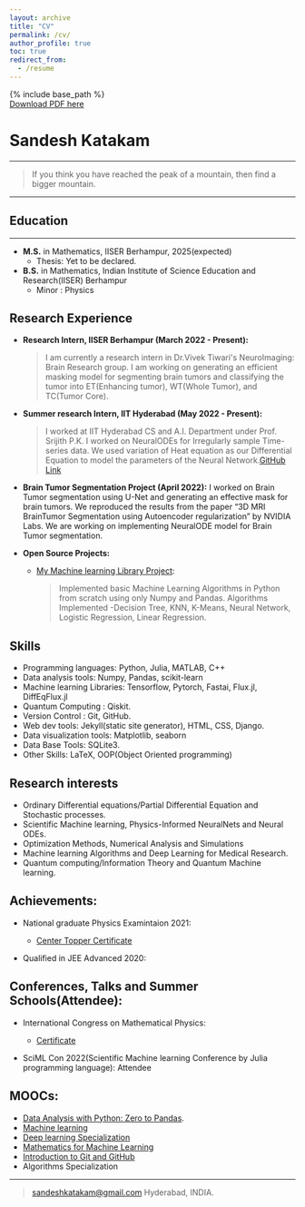 ```yaml
---
layout: archive
title: "CV"
permalink: /cv/
author_profile: true
toc: true
redirect_from:
  - /resume
---
```


{% include base_path %}<br />
<a href='https://www.dropbox.com/s/luirg9vyl0jhx42/Sandesh-CV%20-%20Google%20Docs.pdf?dl=0'>Download PDF here</a><br />
<!-- <embed src="https://sandeshkatakam.github.io/files/pdf/sandesh_cv.pdf" type="application/pdf" width="90%" /> -->


Sandesh Katakam  
============
----

>  If you think you have reached the peak of a mountain, 
>  then find a bigger mountain.

----

## Education
<hr>

* __M.S.__ in Mathematics, IISER Berhampur, 2025(expected)
  * Thesis: Yet to be declared.
* __B.S.__ in Mathematics, Indian Institute of Science Education and Research(IISER) Berhampur
  * Minor : Physics


## Research Experience


* **Research Intern, IISER Berhampur (March 2022 - Present):**
  > I am currently a research intern in Dr.Vivek Tiwari's NeuroImaging:
Brain Research group. I am working on generating an efficient masking
model for segmenting brain tumors and classifying the tumor into
ET(Enhancing tumor), WT(Whole Tumor), and TC(Tumor Core).

* **Summer research Intern, IIT Hyderabad (May 2022 - Present):**
  > I worked at IIT Hyderabad CS and A.I. Department under Prof. Srijith
P.K. I worked on NeuralODEs for Irregularly sample Time-series data.
We used variation of Heat equation as our Differential Equation to
model the parameters of the Neural Network.[GitHub Link](https://sandeshkatakam.github.io/My-Machine_learning-Blog/deep%20learning/neuralnetworks/jax_library/neuralodes/resnets/2022/05/31/NeuralODEs-Tutorial.html)

* **Brain Tumor Segmentation Project (April 2022):**
  I worked on Brain Tumor segmentation using U-Net and generating an
effective mask for brain tumors. We reproduced the results from the
paper “3D MRI BrainTumor Segmentation using Autoencoder
regularization” by NVIDIA Labs. We are working on implementing
NeuralODE model for Brain Tumor segmentation.

* **Open Source Projects:**
  * [My Machine learning Library Project](https://github.com/sandeshkatakam/My-ML-Library):
    > Implemented basic Machine Learning Algorithms in
Python from scratch using only Numpy and Pandas.
Algorithms Implemented -Decision Tree, KNN,
K-Means, Neural Network, Logistic Regression, Linear
Regression.

## Skills

* Programming languages: Python, Julia, MATLAB, C++
* Data analysis tools: Numpy, Pandas, scikit-learn
* Machine learning Libraries:  Tensorflow, Pytorch, Fastai, Flux.jl, DiffEqFlux.jl
* Quantum Computing : Qiskit.
* Version Control : Git, GitHub.
* Web dev tools: Jekyll(static site generator), HTML, CSS, Django.
* Data visualization tools: Matplotlib, seaborn
* Data Base Tools: SQLite3.
* Other Skills: LaTeX, OOP(Object Oriented programming)

## Research interests

* Ordinary Differential equations/Partial Differential Equation and Stochastic processes.
* Scientific Machine learning, Physics-Informed NeuralNets and Neural ODEs.
* Optimization Methods, Numerical Analysis and Simulations
*  Machine learning Algorithms and Deep Learning for Medical Research.
* Quantum computing/Information Theory and Quantum Machine learning.


## Achievements:

* National graduate Physics Examintaion 2021:  
  * [Center Topper Certificate](https://drive.google.com/file/d/1T1zBHhxItLTdXpi7-AffbiSNcM0oltBV/view?usp=sharing)  

* Qualified in JEE Advanced 2020:  

## Conferences, Talks and Summer Schools(Attendee):

* International Congress on Mathematical Physics:
  * [Certificate](https://drive.google.com/file/d/1bEbMV4FJnXpocoT2GSPFEhWP8e5emywi/view?usp=sharing)  


* SciML Con 2022(Scientific Machine learning Conference by Julia programming language): Attendee

## MOOCs:
* [Data Analysis with Python: Zero to Pandas](https://drive.google.com/file/d/1Y3-A7VCPIkVyOlYTC4-Acf5VD_9JJH_L/view?usp=sharing).
* [Machine learning](https://drive.google.com/file/d/1Giafic7qIe1O4UcWVz3ueT-lvrx-s-8D/view?usp=sharing) 
* [Deep learning Specialization](https://drive.google.com/file/d/1GKMuHj2QSULztLGGQVW41qXAxUIw2G4v/view?usp=sharing)
* [Mathematics for Machine Learning](https://drive.google.com/file/d/19BvOhxBM0JO2UcSMG67bxlYVSE2Y3mKE/view?usp=sharing)
* [Introduction to Git and GitHub](https://drive.google.com/file/d/16-tCWsHgVi0UXp5KuAk-ClImJ2UyEwTU/view?usp=sharing)
* Algorithms Specialization



----

> <sandeshkatakam@gmail.com>
> Hyderabad, INDIA.
